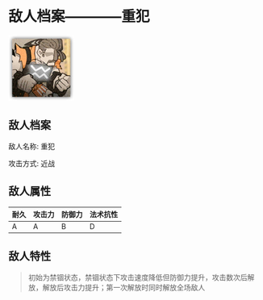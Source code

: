 # 敌人档案————重犯

![重犯](./eneIcons/重犯.png)

## 敌人档案

敌人名称: 重犯

攻击方式: 近战

## 敌人属性

| 耐久      | 攻击力  | 防御力 | 法术抗性 |
|---------|------|-----|------|
| A | A | B | D |

## 敌人特性
> 初始为禁锢状态，禁锢状态下攻击速度降低但防御力提升，攻击数次后解放，解放后攻击力提升；第一次解放时同时解放全场敌人
